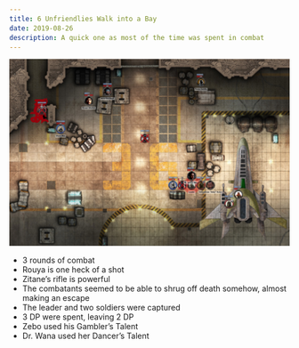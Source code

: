 ```yaml
---
title: 6 Unfriendlies Walk into a Bay
date: 2019-08-26
description: A quick one as most of the time was spent in combat
---
```


![Absolute carnage](./hangar.jpg)

- 3 rounds of combat
- Rouya is one heck of a shot
- Zitane’s rifle is powerful
- The combatants seemed to be able to shrug off death somehow, almost making an escape
- The leader and two soldiers were captured
- 3 DP were spent, leaving 2 DP
- Zebo used his Gambler’s Talent
- Dr. Wana used her Dancer’s Talent
